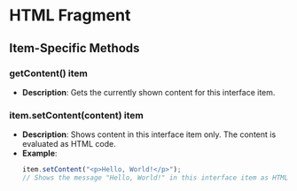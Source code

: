 # HTML Fragment


## Item-Specific Methods

### getContent() <Badge type="tip">item</Badge>

- **Description**: Gets the currently shown content for this interface item.

### item.setContent(content) <Badge type="tip">item</Badge>

- **Description**: Shows content in this interface item only. The content is evaluated as HTML code.
- **Example**:
  ```javascript
  item.setContent("<p>Hello, World!</p>");
  // Shows the message "Hello, World!" in this interface item as HTML.
  ```

<!--@include: ./common/functions.md -->

<!--@include: ./common/event_objects.md -->


<!--@include: ./common/events.md -->

